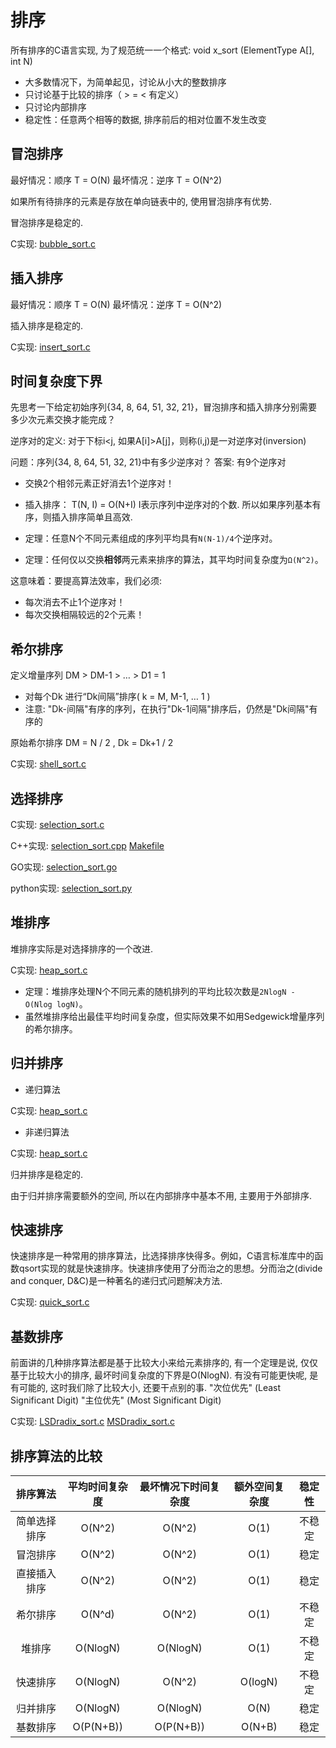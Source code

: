 # 排序

所有排序的C语言实现, 为了规范统一一个格式:
void x_sort (ElementType A[], int N)
+ 大多数情况下，为简单起见，讨论从小大的整数排序
+ 只讨论基于比较的排序（ > = < 有定义）
+ 只讨论内部排序
+ 稳定性：任意两个相等的数据, 排序前后的相对位置不发生改变

## 冒泡排序

最好情况：顺序 T = O(N)
最坏情况：逆序 T = O(N^2)

如果所有待排序的元素是存放在单向链表中的, 使用冒泡排序有优势.

冒泡排序是稳定的.

C实现:
    [bubble_sort.c](../code/bubble_sort.c)

## 插入排序

最好情况：顺序 T = O(N)
最坏情况：逆序 T = O(N^2)

插入排序是稳定的.

C实现:
    [insert_sort.c](../code/insert_sort.c)

## 时间复杂度下界

先思考一下给定初始序列{34, 8, 64, 51, 32, 21}，冒泡排序和插入排序分别需要多少次元素交换才能完成？

逆序对的定义:
对于下标i<j, 如果A[i]>A[j]，则称(i,j)是一对逆序对(inversion)

问题：序列{34, 8, 64, 51, 32, 21}中有多少逆序对？
答案: 有9个逆序对
+ 交换2个相邻元素正好消去1个逆序对！
+ 插入排序： T(N, I) = O(N+I)
    I表示序列中逆序对的个数.
所以如果序列基本有序，则插入排序简单且高效.

+ 定理：任意N个不同元素组成的序列平均具有`N(N-1)/4`个逆序对。
+ 定理：任何仅以交换**相邻**两元素来排序的算法，其平均时间复杂度为`Ω(N^2)`。

这意味着：要提高算法效率，我们必须:
+ 每次消去不止1个逆序对！
+ 每次交换相隔较远的2个元素！

## 希尔排序

定义增量序列 DM > DM-1 > … > D1 = 1
+ 对每个Dk 进行“Dk间隔”排序( k = M, M-1, … 1 )
+ 注意: "Dk-间隔"有序的序列，在执行"Dk-1间隔"排序后，仍然是"Dk间隔"有序的

原始希尔排序 DM = N / 2 , Dk = Dk+1 / 2

C实现:
    [shell_sort.c](../code/shell_sort.c)

## 选择排序

C实现:
    [selection_sort.c](../code/selection_sort/selection_sort.c)

C++实现:
    [selection_sort.cpp](../code/selection_sort/selection_sort.cpp)
    [Makefile](../code/selection_sort/Makefile)

GO实现:
    [selection_sort.go](../code/selection_sort/selection_sort.go)

python实现:
    [selection_sort.py](../code/selection_sort/selection_sort.py)

## 堆排序

堆排序实际是对选择排序的一个改进.

C实现:
    [heap_sort.c](../code/heap_sort.c)

+ 定理：堆排序处理N个不同元素的随机排列的平均比较次数是`2NlogN - O(Nlog logN)`。
+ 虽然堆排序给出最佳平均时间复杂度，但实际效果不如用Sedgewick增量序列的希尔排序。

## 归并排序

+ 递归算法

C实现:
    [heap_sort.c](../code/merge_sort_1.c)

+ 非递归算法

C实现:
    [heap_sort.c](../code/merge_sort_2.c)

归并排序是稳定的.

由于归并排序需要额外的空间, 所以在内部排序中基本不用, 主要用于外部排序.

## 快速排序

快速排序是一种常用的排序算法，比选择排序快得多。例如，C语言标准库中的函数qsort实现的就是快速排序。快速排序使用了分而治之的思想。分而治之(divide and conquer, D&C)是一种著名的递归式问题解决方法.

C实现:
    [quick_sort.c](../code/quick_sort/quick_sort.c)

## 基数排序

前面讲的几种排序算法都是基于比较大小来给元素排序的, 有一个定理是说, 仅仅基于比较大小的排序, 最坏时间复杂度的下界是O(NlogN). 有没有可能更快呢, 是有可能的, 这时我们除了比较大小, 还要干点别的事.
"次位优先" (Least Significant Digit)
"主位优先" (Most Significant Digit)

C实现:
    [LSDradix_sort.c](../code/LSDradix_sort.c)
    [MSDradix_sort.c](../code/MSDradix_sort.c)

## 排序算法的比较

| 排序算法 | 平均时间复杂度 | 最坏情况下时间复杂度 | 额外空间复杂度 | 稳定性 |
| :-: | :-: | :-: | :-: | :-: |
| 简单选择排序 | O(N^2) | O(N^2) | O(1) | 不稳定 |
| 冒泡排序 | O(N^2) | O(N^2) | O(1) | 稳定 |
| 直接插入排序 | O(N^2) | O(N^2) | O(1) | 稳定 |
| 希尔排序 | O(N^d) | O(N^2) | O(1) | 不稳定 |
| 堆排序 | O(NlogN) | O(NlogN) | O(1) | 不稳定 |
| 快速排序 | O(NlogN) | O(N^2) | O(logN) | 不稳定 |
| 归并排序 | O(NlogN) | O(NlogN) | O(N) | 稳定 |
| 基数排序 | O(P(N+B)) | O(P(N+B)) | O(N+B) | 稳定 |
